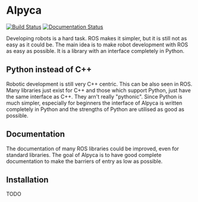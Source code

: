 # Alpyca
[![Build Status](https://travis-ci.org/arturmiller/alpyca.svg?branch=master)](https://travis-ci.org/arturmiller/alpyca) [![Documentation Status](https://readthedocs.org/projects/alpyca/badge/?version=latest)](https://alpyca.readthedocs.io/en/latest/?badge=latest)

Developing robots is a hard task. ROS makes it simpler, but it is still not as easy as it could be. The main idea is to make robot development with ROS as easy as possible. It is a library with an interface completely in Python.

## Python instead of C++
Robotic development is still very C++ centric. This can be also seen in ROS. Many libraries just exist for C++ and those which support Python, just have the same interface as C++. They arn't really "pythonic". Since Python is much simpler, especially for beginners the interface of Alpyca is written completely in Python and the strengths of Python are utilised as good as possible.

## Documentation
The documentation of many ROS libraries could be improved, even for standard libraries. The goal of Alpyca is to have good complete documentation to make the barriers of entry as low as possible.

## Installation
TODO
